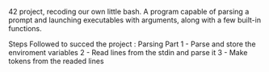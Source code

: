 42 project, recoding our own little bash. A program capable of parsing a prompt and launching executables with arguments, along with a few built-in functions.

Steps Followed to succed the project :
    Parsing Part 
        1 - Parse and store the enviroment variables
        2 - Read lines from the stdin and parse it
        3 - Make tokens from the readed lines
